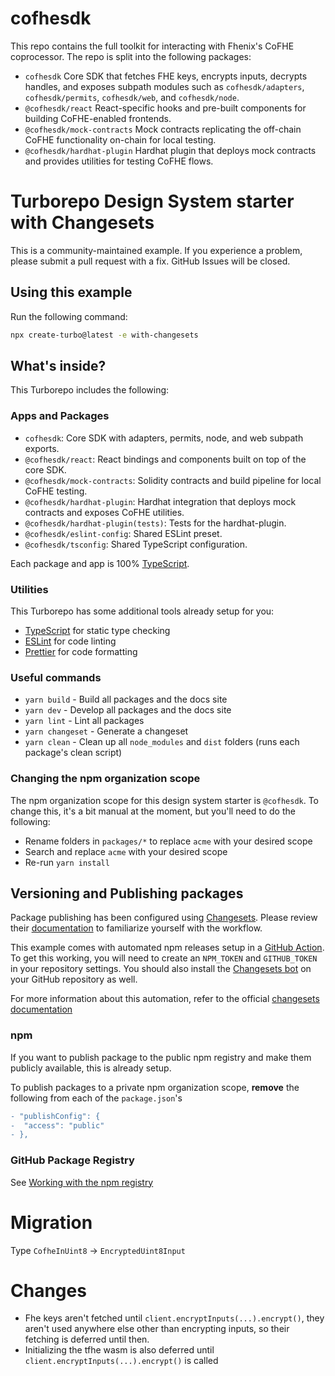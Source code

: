 # cofhesdk

This repo contains the full toolkit for interacting with Fhenix's CoFHE coprocessor.
The repo is split into the following packages:

- `cofhesdk` Core SDK that fetches FHE keys, encrypts inputs, decrypts handles, and exposes subpath modules such as `cofhesdk/adapters`, `cofhesdk/permits`, `cofhesdk/web`, and `cofhesdk/node`.
- `@cofhesdk/react` React-specific hooks and pre-built components for building CoFHE-enabled frontends.
- `@cofhesdk/mock-contracts` Mock contracts replicating the off-chain CoFHE functionality on-chain for local testing.
- `@cofhesdk/hardhat-plugin` Hardhat plugin that deploys mock contracts and provides utilities for testing CoFHE flows.

# Turborepo Design System starter with Changesets

This is a community-maintained example. If you experience a problem, please submit a pull request with a fix. GitHub Issues will be closed.

## Using this example

Run the following command:

```sh
npx create-turbo@latest -e with-changesets
```

## What's inside?

This Turborepo includes the following:

### Apps and Packages

- `cofhesdk`: Core SDK with adapters, permits, node, and web subpath exports.
- `@cofhesdk/react`: React bindings and components built on top of the core SDK.
- `@cofhesdk/mock-contracts`: Solidity contracts and build pipeline for local CoFHE testing.
- `@cofhesdk/hardhat-plugin`: Hardhat integration that deploys mock contracts and exposes CoFHE utilities.
- `@cofhesdk/hardhat-plugin(tests)`: Tests for the hardhat-plugin.
- `@cofhesdk/eslint-config`: Shared ESLint preset.
- `@cofhesdk/tsconfig`: Shared TypeScript configuration.

Each package and app is 100% [TypeScript](https://www.typescriptlang.org/).

### Utilities

This Turborepo has some additional tools already setup for you:

- [TypeScript](https://www.typescriptlang.org/) for static type checking
- [ESLint](https://eslint.org/) for code linting
- [Prettier](https://prettier.io) for code formatting

### Useful commands

- `yarn build` - Build all packages and the docs site
- `yarn dev` - Develop all packages and the docs site
- `yarn lint` - Lint all packages
- `yarn changeset` - Generate a changeset
- `yarn clean` - Clean up all `node_modules` and `dist` folders (runs each package's clean script)

### Changing the npm organization scope

The npm organization scope for this design system starter is `@cofhesdk`. To change this, it's a bit manual at the moment, but you'll need to do the following:

- Rename folders in `packages/*` to replace `acme` with your desired scope
- Search and replace `acme` with your desired scope
- Re-run `yarn install`

## Versioning and Publishing packages

Package publishing has been configured using [Changesets](https://github.com/changesets/changesets). Please review their [documentation](https://github.com/changesets/changesets#documentation) to familiarize yourself with the workflow.

This example comes with automated npm releases setup in a [GitHub Action](https://github.com/changesets/action). To get this working, you will need to create an `NPM_TOKEN` and `GITHUB_TOKEN` in your repository settings. You should also install the [Changesets bot](https://github.com/apps/changeset-bot) on your GitHub repository as well.

For more information about this automation, refer to the official [changesets documentation](https://github.com/changesets/changesets/blob/main/docs/automating-changesets.md)

### npm

If you want to publish package to the public npm registry and make them publicly available, this is already setup.

To publish packages to a private npm organization scope, **remove** the following from each of the `package.json`'s

```diff
- "publishConfig": {
-  "access": "public"
- },
```

### GitHub Package Registry

See [Working with the npm registry](https://docs.github.com/en/packages/working-with-a-github-packages-registry/working-with-the-npm-registry#publishing-a-package-using-publishconfig-in-the-packagejson-file)

# Migration

Type `CofheInUint8` -> `EncryptedUint8Input`

# Changes

- Fhe keys aren't fetched until `client.encryptInputs(...).encrypt()`, they aren't used anywhere else other than encrypting inputs, so their fetching is deferred until then.
- Initializing the tfhe wasm is also deferred until `client.encryptInputs(...).encrypt()` is called
